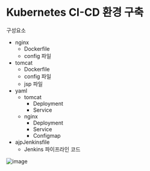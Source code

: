 # Kubernetes CI-CD 환경 구축
구성요소
- nginx
  - Dockerfile
  - config 파일
- tomcat
  - Dockerfile
  - config 파일
  - jsp 파일
- yaml
  - tomcat
    - Deployment
    - Service
  - nginx
    - Deployment
    - Service
    - Configmap
- ajpJenkinsfile
  - Jenkins 파이프라인 코드

![image](https://github.com/JunPyo0117/CI-CD/assets/80608601/c1bd3107-8b0d-412d-af7c-9d01d3d2b886)

